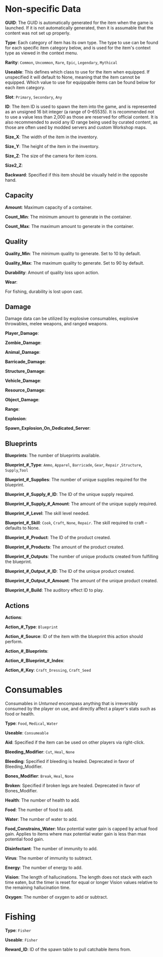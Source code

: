Non-specific Data
=================

__GUID__: The GUID is automatically generated for the item when the game is launched. If it is not automatically generated, then it is assumable that the content was not set up properly.

__Type__: Each category of item has its own type. The type to use can be found for each specific item category below, and is used for the item's context type as viewed in the context menu.

__Rarity__: <code>Common</code>, <code>Uncommon</code>, <code>Rare</code>, <code>Epic</code>, <code>Legendary</code>, <code>Mythical</code>

__Useable__: This defines which class to use for the item when equipped. If unspecified it will default to None, meaning that the item cannot be equipped. Which value to use for equippable items can be found below for each item category.

__Slot__: <code>Primary</code>, <code>Secondary</code>, <code>Any</code>

__ID__: The item ID is used to spawn the item into the game, and is represented as an unsigned 16 bit integer (a range of 0–65535). It is recommended not to use a value less than 2,000 as those are reserved for official content. It is also recommended to avoid any ID range being used by curated content, as those are often used by modded servers and custom Workshop maps.

__Size_X__: The width of the item in the inventory.

__Size_Y__: The height of the item in the inventory.

__Size_Z__: The size of the camera for item icons.

__Size2_Z__:

__Backward__: Specified if this item should be visually held in the opposite hand.

Capacity
--------

__Amount__: Maximum capacity of a container.

__Count_Min__: The minimum amount to generate in the container.

__Count_Max__: The maximum amount to generate in the container.

Quality
-------

__Quality_Min__: The minimum quality to generate. Set to 10 by default.

__Quality_Max__: The maximum quality to generate. Set to 90 by default.

__Durability__: Amount of quality loss upon action.

__Wear__:

For fishing, durability is lost upon cast.

Damage
------

Damage data can be utilized by explosive consumables, explosive throwables, melee weapons, and ranged weapons.

__Player_Damage__:

__Zombie_Damage__:

__Animal_Damage__:

__Barricade_Damage__:

__Structure_Damage__:

__Vehicle_Damage__:

__Resource_Damage__:

__Object_Damage__:

__Range__:

__Explosion__:

__Spawn_Explosion_On_Dedicated_Server__:

Blueprints
----------

__Blueprints__: The number of blueprints available.

__Blueprint\_#\_Type__: <code>Ammo</code>, <code>Apparel</code>, <code>Barricade</code>, <code>Gear</code>, <code>Repair</code> ,<code>Structure</code>, <code>Supply</code>,<code>Tool</code>

__Blueprint\_#\_Supplies__: The number of unique supplies required for the blueprint.

__Blueprint\_#\_Supply\_#\_ID__: The ID of the unique supply required.

__Blueprint\_#\_Supply\_#\_Amount__: The amount of the unique supply required.

__Blueprint\_#\_Level__: The skill level needed.

__Blueprint\_#\_Skill__: <code>Cook</code>, <code>Craft</code>, <code>None</code>, <code>Repair</code>. The skill required to craft – defaults to None.

__Blueprint\_#\_Product__: The ID of the product created.

__Blueprint\_#\_Products__: The amount of the product created.

__Blueprint\_#\_Outputs__: The number of unique products created from fulfilling the blueprint.

__Blueprint\_#\_Output\_#\_ID__: The ID of the unique product created.

__Blueprint\_#\_Output\_#\_Amount__: The amount of the unique product created.

__Blueprint\_#\_Build__: The auditory effect ID to play.

Actions
-------

__Actions__:

__Action\_#\_Type__: <code>Blueprint</code>

__Action\_#\_Source__: ID of the item with the blueprint this action should perform.

__Action\_#\_Blueprints__:

__Action\_#\_Blueprint\_#\_Index__:

__Action\_#\_Key__: <code>Craft_Dressing</code>, <code>Craft_Seed</code>

Consumables
============

Consumables in _Unturned_ encompass anything that is irreversibly consumed by the player on use, and directly affect a player's stats such as food or health.

__Type__: <code>Food</code>, <code>Medical</code>, <code>Water</code>

__Useable__: <code>Consumeable</code>

__Aid__: Specified if the item can be used on other players via right-click.

__Bleeding_Modifier__: <code>Cut</code>, <code>Heal</code>, <code>None</code>

__Bleeding__: Specified if bleeding is healed. Deprecated in favor of Bleeding_Modifier.

__Bones_Modifier__: <code>Break</code>, <code>Heal</code>, <code>None</code>

__Broken__: Specified if broken legs are healed. Deprecated in favor of Bones_Modifier.

__Health__: The number of health to add.

__Food__: The number of food to add.

__Water__: The number of water to add.

__Food_Constrains_Water__: Max potential water gain is capped by actual food gain. Applies to items where max potential water gain is less than max potential food gain.

__Disinfectant__: The number of immunity to add.

__Virus__: The number of immunity to subtract.

__Energy__: The number of energy to add.

__Vision__: The length of hallucinations. The length does not stack with each time eaten, but the timer is reset for equal or longer Vision values relative to the remaining hallucination time.

__Oxygen__: The number of oxygen to add or subtract.

Fishing
=======

__Type__: <code>Fisher</code>

__Useable__: <code>Fisher</code>

__Reward_ID__: ID of the spawn table to pull catchable items from.

